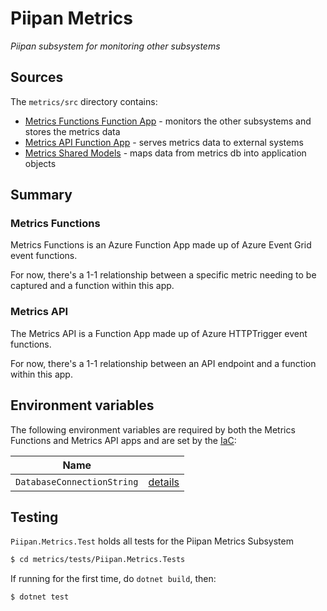 # Piipan Metrics

*Piipan subsystem for monitoring other subsystems*

## Sources

The `metrics/src` directory contains:

* [Metrics Functions Function App](./src/PiipanMetricsFunctions) - monitors the other subsystems and stores the metrics data
* [Metrics API Function App](./src/PiipanMetricsApi) - serves metrics data to external systems
* [Metrics Shared Models](./src/Piipan.Metrics.Models) - maps data from metrics db into application objects

## Summary

### Metrics Functions

Metrics Functions is an Azure Function App made up of Azure Event Grid event functions.

For now, there's a 1-1 relationship between a specific metric needing to be captured and a function within this app.

### Metrics API

The Metrics API is a Function App made up of Azure HTTPTrigger event functions.

For now, there's a 1-1 relationship between an API endpoint and a function within this app.

## Environment variables

The following environment variables are required by both the Metrics Functions and Metrics API apps and are set by the [IaC](../docs/iac.md):

| Name | |
|---|---|
| `DatabaseConnectionString` | [details](../../docs/iac.md#\:\~\:text=DatabaseConnectionString) |

## Testing

`Piipan.Metrics.Test` holds all tests for the Piipan Metrics Subsystem

``` bash
$ cd metrics/tests/Piipan.Metrics.Tests
```

If running for the first time, do `dotnet build`, then:

``` bash
$ dotnet test
```

